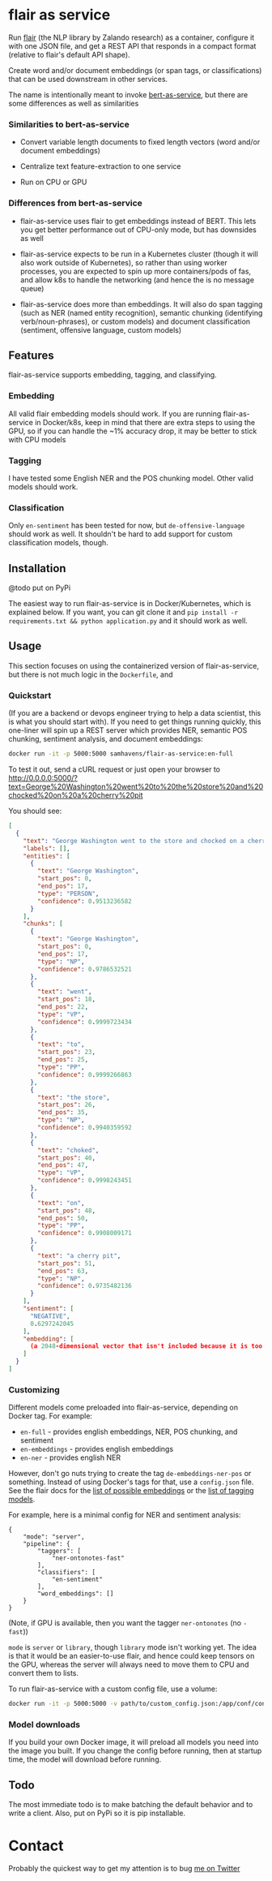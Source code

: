 # flair as service

Run [flair](https://github.com/zalandoresearch/flair) (the NLP library by Zalando research) as a container, configure it with one JSON file, and get a REST API that responds in a compact format (relative to flair's default API shape).

Create word and/or document embeddings (or span tags, or classifications) that can be used downstream in other services.

The name is intentionally meant to invoke [bert-as-service](https://github.com/hanxiao/bert-as-service), but there are some differences as well as similarities

### Similarities to bert-as-service

* Convert variable length documents to fixed length vectors (word and/or document embeddings)

* Centralize text feature-extraction to one service

* Run on CPU or GPU

### Differences from bert-as-service

* flair-as-service uses flair to get embeddings instead of BERT. This lets you get better performance out of CPU-only mode, but has downsides as well

* flair-as-service expects to be run in a Kubernetes cluster (though it will also work outside of Kubernetes), so rather than using worker processes, you are expected to spin up more containers/pods of fas, and allow k8s to handle the networking (and hence the is no message queue)

* flair-as-service does more than embeddings. It will also do span tagging (such as NER (named entity recognition), semantic chunking (identifying verb/noun-phrases), or custom models) and document classification (sentiment, offensive language, custom models)


## Features

flair-as-service supports embedding, tagging, and classifying.

### Embedding

All valid flair embedding models should work. If you are running flair-as-service in Docker/k8s, keep in mind that there are extra steps to using the GPU, so if you can handle the ~1% accuracy drop, it may be better to stick with CPU models

### Tagging

I have tested some English NER and the POS chunking model. Other valid models should work.

### Classification

Only `en-sentiment` has been tested for now, but `de-offensive-language` should work as well. It shouldn't be hard to add support for custom classification models, though.

## Installation

@todo put on PyPi

The easiest way to run flair-as-service is in Docker/Kubernetes, which is explained below. If you want, you can git clone it and `pip install -r requirements.txt && python application.py` and it should work as well.

## Usage

This section focuses on using the containerized version of flair-as-service, but there is not much logic in the `Dockerfile`, and 

### Quickstart

(If you are a backend or devops engineer trying to help a data scientist, this is what you should start with). If you need to get things running quickly, this one-liner will spin up a REST server which provides NER, semantic POS chunking, sentiment analysis, and document embeddings:

```sh
docker run -it -p 5000:5000 samhavens/flair-as-service:en-full
```

To test it out, send a cURL request or just open your browser to http://0.0.0.0:5000/?text=George%20Washington%20went%20to%20the%20store%20and%20chocked%20on%20a%20cherry%20pit

You should see:

```json
[
  {
    "text": "George Washington went to the store and chocked on a cherry pit",
    "labels": [],
    "entities": [
      {
        "text": "George Washington",
        "start_pos": 0,
        "end_pos": 17,
        "type": "PERSON",
        "confidence": 0.9513236582
      }
    ],
    "chunks": [
      {
        "text": "George Washington",
        "start_pos": 0,
        "end_pos": 17,
        "type": "NP",
        "confidence": 0.9786532521
      },
      {
        "text": "went",
        "start_pos": 18,
        "end_pos": 22,
        "type": "VP",
        "confidence": 0.9999723434
      },
      {
        "text": "to",
        "start_pos": 23,
        "end_pos": 25,
        "type": "PP",
        "confidence": 0.9999266863
      },
      {
        "text": "the store",
        "start_pos": 26,
        "end_pos": 35,
        "type": "NP",
        "confidence": 0.9940359592
      },
      {
        "text": "choked",
        "start_pos": 40,
        "end_pos": 47,
        "type": "VP",
        "confidence": 0.9998243451
      },
      {
        "text": "on",
        "start_pos": 48,
        "end_pos": 50,
        "type": "PP",
        "confidence": 0.9908009171
      },
      {
        "text": "a cherry pit",
        "start_pos": 51,
        "end_pos": 63,
        "type": "NP",
        "confidence": 0.9735482136
      }
    ],
    "sentiment": [
      "NEGATIVE",
      0.6297242045
    ],
    "embedding": [
      (a 2048-dimensional vector that isn't included because it is too long)
    ]
  }
]
```

### Customizing

Different models come preloaded into flair-as-service, depending on Docker tag. For example:

* `en-full` - provides english embeddings, NER, POS chunking, and sentiment
* `en-embeddings` - provides english embeddings
* `en-ner` - provides english NER

However, don't go nuts trying to create the tag `de-embeddings-ner-pos` or something. Instead of using Docker's tags for that, use a `config.json` file. See the flair docs for the [list of possible embeddings](https://github.com/zalandoresearch/flair/blob/master/resources/docs/TUTORIAL_4_ELMO_BERT_FLAIR_EMBEDDING.md) or the [list of tagging models](https://github.com/zalandoresearch/flair/blob/master/resources/docs/TUTORIAL_2_TAGGING.md#list-of-pre-trained-sequence-tagger-models).

For example, here is a minimal config for NER and sentiment analysis:

```
{
    "mode": "server",
    "pipeline": {
        "taggers": [
            "ner-ontonotes-fast"
        ],
        "classifiers": [
            "en-sentiment"
        ],
        "word_embeddings": []
    }
}
```

(Note, if GPU is available, then you want the tagger `ner-ontonotes` (no `-fast`))

`mode` is `server` or `library`, though `library` mode isn't working yet. The idea is that it would be an easier-to-use flair, and hence could keep tensors on the GPU, whereas the server will always need to move them to CPU and convert them to lists.

To run flair-as-service with a custom config file, use a volume:

```sh
docker run -it -p 5000:5000 -v path/to/custom_config.json:/app/conf/config.json samhavens/flair-as-service:en-ner
```

### Model downloads

If you build your own Docker image, it will preload all models you need into the image you built. If you change the config before running, then at startup time, the model will download before running.

## Todo

The most immediate todo is to make batching the default behavior and to write a client. Also, put on PyPi so it is pip installable.

# Contact

Probably the quickest way to get my attention is to bug [me on Twitter](https://twitter.com/sam_havens)
